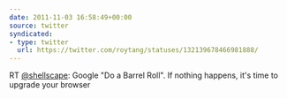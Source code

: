 ```yaml
---
date: 2011-11-03 16:58:49+00:00
source: twitter
syndicated:
- type: twitter
  url: https://twitter.com/roytang/statuses/132139678466981888/
---
```


RT [@shellscape](https://twitter.com/shellscape/): Google "Do a Barrel Roll". If nothing happens, it's time to upgrade your browser